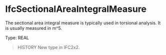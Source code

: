 # IfcSectionalAreaIntegralMeasure

The sectional area integral measure is typically used in torsional analysis. It is usually measured in m\^5.

Type: REAL

> HISTORY  New type in IFC2x2.
